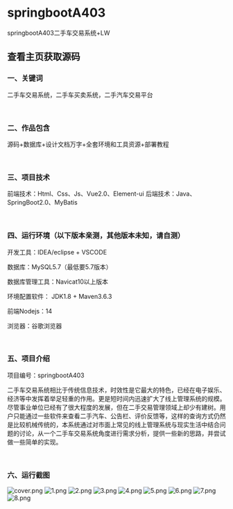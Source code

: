 # springbootA403
springbootA403二手车交易系统+LW
 
## 查看主页获取源码


### 一、关键词

二手车交易系统，二手车买卖系统，二手汽车交易平台

<br/>

### 二、作品包含

源码+数据库+设计文档万字+全套环境和工具资源+部署教程


<br/>

### 三、项目技术

前端技术：Html、Css、Js、Vue2.0、Element-ui 
后端技术：Java、SpringBoot2.0、MyBatis

  

<br/>

### 四、运行环境（以下版本亲测，其他版本未知，请自测）

开发工具：IDEA/eclipse  + VSCODE

数据库：MySQL5.7（最低要5.7版本）

数据库管理工具：Navicat10以上版本

环境配置软件： JDK1.8 + Maven3.6.3

前端Nodejs：14

浏览器：谷歌浏览器



<br/>

### 五、项目介绍

项目编号：springbootA403


二手车交易系统相比于传统信息技术，时效性是它最大的特色，已经在电子娱乐、经济等中发挥着举足轻重的作用。更是短时间内迅速扩大了线上管理系统的规模。尽管事业单位已经有了很大程度的发展，但在二手交易管理领域上却少有建树。用户只能通过一些软件来查看二手汽车、公告栏、评价反馈等，这样的查询方式仍然是比较机械传统的，本系统通过对市面上常见的线上管理系统与现实生活中结合问题的讨论，从一个二手车交易系统角度进行需求分析，提供一些新的思路，并尝试做一些简单的实现。

<br/>

### 六、运行截图

![cover.png](./cover.png)
![1.png](./1.png)
![2.png](./2.png)
![3.png](./3.png)
![4.png](./4.png)
![5.png](./5.png)
![6.png](./6.png)
![7.png](./7.png)
![8.png](./8.png)
